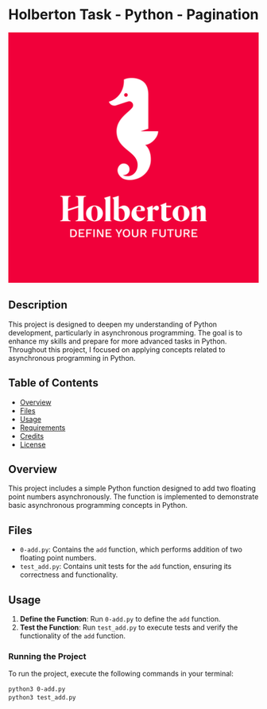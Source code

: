 ﻿# Holberton Task - Python - Pagination

![copy-repo-link](../images/holberton_logo.jpg)

## Description

This project is designed to deepen my understanding of Python development, particularly in asynchronous programming. The
goal is to enhance my skills and prepare for more advanced tasks in Python. Throughout this project, I focused on
applying concepts related to asynchronous programming in Python.

## Table of Contents

- [Overview](#overview)
- [Files](#files)
- [Usage](#usage)
- [Requirements](#requirements)
- [Credits](#credits)
- [License](#license)

## Overview

This project includes a simple Python function designed to add two floating point numbers asynchronously. The function
is implemented to demonstrate basic asynchronous programming concepts in Python.

## Files

- `0-add.py`: Contains the `add` function, which performs addition of two floating point numbers.
- `test_add.py`: Contains unit tests for the `add` function, ensuring its correctness and functionality.

## Usage

1. **Define the Function**: Run `0-add.py` to define the `add` function.
2. **Test the Function**: Run `test_add.py` to execute tests and verify the functionality of the `add` function.

### Running the Project

To run the project, execute the following commands in your terminal:

```bash
python3 0-add.py
python3 test_add.py
